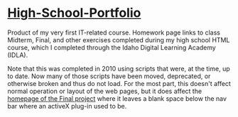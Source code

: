 # [High-School-Portfolio](http://deedsogado.github.io/High-School-Portfolio/)

Product of my very first IT-related course. Homework page links to class Midterm, Final, and other exercises completed during my high school HTML course, which I completed through the Idaho Digital Learning Academy (IDLA). 

Note that this was completed in 2010 using scripts that were, at the time, up to date. Now many of those scripts have been moved, deprecated, or otherwise broken and thus do not load. For the most part, this doesn't affect normal operation or layout of the web pages, but it does affect the [homepage of the Final project](http://deedsogado.github.io/High-School-Portfolio/twinlife/index.htm) where it leaves a blank space below the nav bar where an activeX plug-in used to be. 